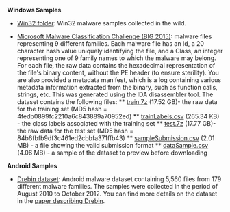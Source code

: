 **Windows Samples**

* [Win32 folder](https://github.com/edmarrezende/TCC/tree/master/Samples/Win32): Win32 malware samples collected in the wild. 

* [Microsoft Malware Classification Challenge (BIG 2015)](https://www.kaggle.com/c/malware-classification): malware files representing 9 different families. Each malware file has an Id, a 20 character hash value uniquely identifying the file, and a Class, an integer representing one of 9 family names to which the malware may belong. For each file, the raw data contains the hexadecimal representation of the file's binary content, without the PE header (to ensure sterility).  You are also provided a metadata manifest, which is a log containing various metadata information extracted from the binary, such as function calls, strings, etc. This was generated using the IDA disassembler tool. The dataset contains the following files:
** [train.7z](https://www.kaggle.com/c/malware-classification/download/train.7z) (17.52 GB)- the raw data for the training set (MD5 hash = 4fedb0899fc2210a6c843889a70952ed)
** [trainLabels.csv](https://www.kaggle.com/c/malware-classification/download/trainLabels.csv) (265.34 KB) - the class labels associated with the training set
** [test.7z](https://www.kaggle.com/c/malware-classification/download/test.7z) (17.77 GB)- the raw data for the test set (MD5 hash = 84b6fbfb9df3c461ed2cbbfa371ffb43)
** [sampleSubmission.csv](https://www.kaggle.com/c/malware-classification/download/sampleSubmission.csv) (2.01 MB) - a file showing the valid submission format
** [dataSample.csv](https://www.kaggle.com/c/malware-classification/download/dataSample.7z) (4.06 MB) - a sample of the dataset to preview before downloading

**Android Samples**

* [Drebin dataset](https://www.sec.cs.tu-bs.de/~danarp/drebin/download.html): Android malware dataset containing 5,560 files from 179 different malware families. The samples were collected in the period of August 2010 to October 2012. You can find more details on the dataset in the [paper describing Drebin](https://www.tu-braunschweig.de/Medien-DB/sec/pubs/2014-ndss.pdf).
